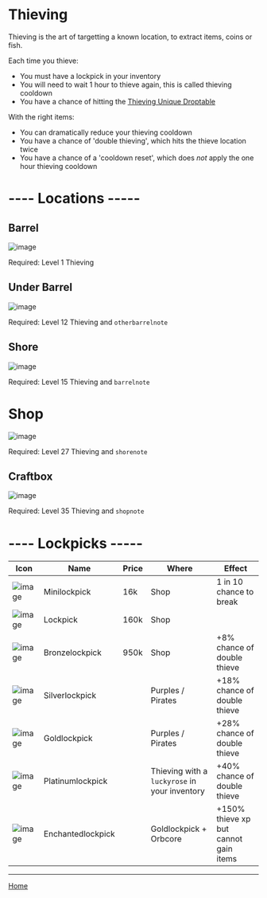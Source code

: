 # Thieving #

Thieving is the art of targetting a known location, to extract items, coins or fish.

Each time you thieve:
- You must have a lockpick in your inventory
- You will need to wait 1 hour to thieve again, this is called thieving cooldown
- You have a chance of hitting the [Thieving Unique Droptable](./UDT.md)

With the right items:
- You can dramatically reduce your thieving cooldown
- You have a chance of 'double thieving', which hits the thieve location twice
- You have a chance of a 'cooldown reset', which does *not* apply the one hour thieving cooldown


# ---- Locations -----

## Barrel
![image](https://github.com/fishbotapp/fishbotwiki/assets/163616414/64786303-e9db-4833-bbb5-5ed02216c742)

Required: Level 1 Thieving



## Under Barrel
![image](https://github.com/fishbotapp/fishbotwiki/assets/163616414/d6c34684-305e-4b1e-ac01-fdf137a98822)

Required: Level 12 Thieving and `otherbarrelnote`


## Shore
![image](https://github.com/fishbotapp/fishbotwiki/assets/163616414/a8f5c4e5-81ab-4201-a80e-9e407eeacf87)

Required: Level 15 Thieving and `barrelnote`


# Shop
![image](https://github.com/fishbotapp/fishbotwiki/assets/163616414/56f74eb6-1d0d-4afa-a349-66b8152e7f9c)

Required: Level 27 Thieving and `shorenote`


## Craftbox
![image](https://github.com/fishbotapp/fishbotwiki/assets/163616414/39092efa-19ec-4e1a-922f-54376c798882)

Required: Level 35 Thieving and `shopnote`

# ---- Lockpicks -----


| Icon | Name | Price | Where |Effect |
| ------ | ------ | ------- | ---- | ---- |
| ![image](https://fishbot.app/items/minilockpick.png) | Minilockpick | 16k | Shop | 1 in 10 chance to break |
| ![image](https://fishbot.app/items/lockpick.png) | Lockpick | 160k | Shop | |
| ![image](https://fishbot.app/items/bronzelockpick.png) | Bronzelockpick | 950k | Shop | +8% chance of double thieve |
| ![image](https://fishbot.app/items/silverlockpick.png) | Silverlockpick |  | Purples / Pirates | +18% chance of double thieve |
| ![image](https://fishbot.app/items/goldlockpick.png) | Goldlockpick |  | Purples / Pirates | +28% chance of double thieve |
| ![image](https://fishbot.app/items/platinumlockpick.png) | Platinumlockpick |  | Thieving with a `luckyrose` in your inventory | +40% chance of double thieve |
| ![image](https://fishbot.app/items/enchantedlockpick.png) | Enchantedlockpick |  | Goldlockpick + Orbcore | +150% thieve xp but cannot gain items |



-----------------------------

[Home](https://fishbotapp.github.io/fishbotwiki/)

